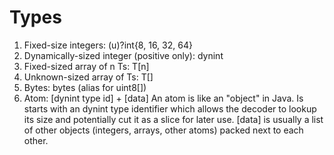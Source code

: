 # Types
1. Fixed-size integers: (u)?int{8, 16, 32, 64}
2. Dynamically-sized integer (positive only): dynint
3. Fixed-sized array of n Ts: T[n]
4. Unknown-sized array of Ts: T[]
5. Bytes: bytes (alias for uint8[])
6. Atom: [dynint type id] + [data]
   An atom is like an "object" in Java. Is starts with an dynint
   type identifier which allows the decoder to lookup its size
   and potentially cut it as a slice for later use. [data] is
   usually a list of other objects (integers, arrays, other atoms)
   packed next to each other.
